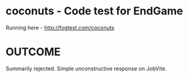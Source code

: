 coconuts - Code test for EndGame
================================

Running here - http://fogtest.com/coconuts

OUTCOME
=======
Summarily rejected. Simple unconstructive response on JobVite.
